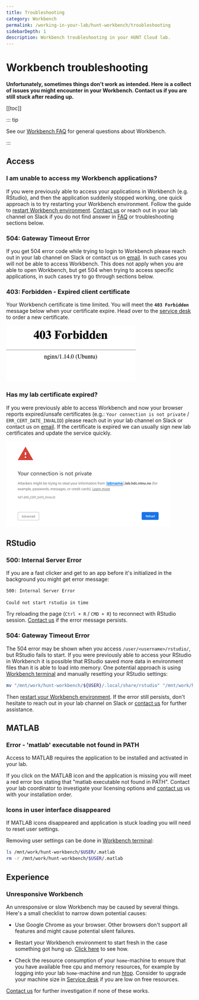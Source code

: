 ```yaml
---
title: Troubleshooting
category: Workbench
permalink: /working-in-your-lab/hunt-workbench/troubleshooting
sidebarDepth: 1
description: Workbench troubleshooting in your HUNT Cloud lab.
---
```


# Workbench troubleshooting

**Unfortunately, sometimes things don't work as intended. Here is a collect of issues you might encounter in your Workbench. Contact us if you are still stuck after reading up.**

[[toc]]

::: tip

See our [Workbench FAQ](/working-in-your-lab/hunt-workbench/faq/) for general questions about Workbench.

:::

## Access

### I am unable to access my Workbench applications?

If you were previously able to access your applications in Workbench (e.g. RStudio), and then the application suddenly stopped working, one quick approach is to try restarting your Workbench environment. Follow the guide to [restart Workbench environment](/working-in-your-lab/hunt-workbench/faq/#how-can-i-restart-my-workbench-environment-and-start-from-scratch). [Contact us](/contact) or reach out in your lab channel on Slack if you do not find answer in [FAQ](/working-in-your-lab/hunt-workbench/faq/) or troubleshooting sections below.

### 504: Gateway Timeout Error

If you get 504 error code while trying to login to Workbench please reach out in your lab channel on Slack or contact us on [email](/contact).
In such cases you will not be able to access Workbench.
This does not apply when you are able to open Workbench, but get 504 when trying to access specific applications, in such cases try to go through sections below.

### 403: Forbidden - Expired client certificate

Your Workbench certificate is time limited. You will meet the **`403 Forbidden`** message below when your certificate expire. Head over to the [service desk](/service-desk/user-orders/#workbench-reissue) to order a new certificate.

![expired_certificate.png](./images/expired_certificate.png)

### Has my lab certificate expired?

If you were previously able to access Workbench and now your browser reports expired/unsafe certificates (e.g.: `Your connection is not private` / `ERR_CERT_DATE_INVALID`) please reach out in your lab channel on Slack or contact us on [email](/contact). If the certificate is expired we can usually sign new lab certificates and update the service quickly.

![expired_server_cert.png](./images/expired_server_cert.png)

## RStudio

### 500: Internal Server Error

If you are a fast clicker and get to an app before it's initialized in the background you might get error message:

```
500: Internal Server Error

Could not start rstudio in time
```

Try reloading the page (`Ctrl + R` / `CMD + R`) to reconnect with RStudio session.
[Contact us](/contact) if the error message persists.

### 504: Gateway Timeout Error

The 504 error may be shown when you access `/user/<username>/rstudio/`, but RStudio fails to start. If you were previously able to access your RStudio in Workbench it is possible that RStudio saved more data in environment files than it is able to load into memory. One potential approach is using [Workbench terminal](/working-in-your-lab/hunt-workbench/faq/#terminal) and manually resetting your RStudio settings:

```bash
mv "/mnt/work/hunt-workbench/${USER}/.local/share/rstudio" "/mnt/work/hunt-workbench/${USER}/.local/share/rstudio-$(date +%Y-%m-%d)"
```

Then [restart your Workbench environment](/working-in-your-lab/hunt-workbench/faq/#how-can-i-restart-my-workbench-environment-and-start-from-scratch).
If the error still persists, don't hesitate to reach out in your lab channel on Slack or [contact us](/contact) for further assistance.

## MATLAB

### Error - 'matlab' executable not found in PATH

Access to MATLAB requires the application to be installed and activated in your lab.

If you click on the MATLAB icon and the application is missing you will meet a red error box stating that "matlab executable not found in PATH".
Contact your lab coordinator to investigate your licensing options and [contact us](/contact) us with your installation order.

### Icons in user interface disappeared

If MATLAB icons disappeared and application is stuck loading you will need to reset user settings.

<!-- [matlab icons missing](./images/matlab_icons_missing.png) -->

Removing user settings can be done in [Workbench terminal](/working-in-your-lab/hunt-workbench/faq/#terminal):

```bash
ls /mnt/work/hunt-workbench/$USER/.matlab
rm -r /mnt/work/hunt-workbench/$USER/.matlab
```

## Experience

### Unresponsive Workbench

An unresponsive or slow Workbench may be caused by several things. Here's a small checklist to narrow down potential causes:

- Use Google Chrome as your browser. Other browsers don't support all features and might cause potential silent failures.

- Restart your Workbench environment to start fresh in the case something got hung up. [Click here](/working-in-your-lab/hunt-workbench/faq/#how-can-i-restart-my-workbench-environment) to see how.

- Check the resource consumption of your `home`-machine to ensure that you have available free cpu and memory resources, for example by logging into your lab `home`-machine and run [htop](/working-in-your-lab/technical-tools/htop/). Consider to upgrade your machine size in [Service desk](/service-desk/lab-orders/#update-machine-size) if you are low on free resources.

[Contact us](/contact) for further investigation if none of these works.
